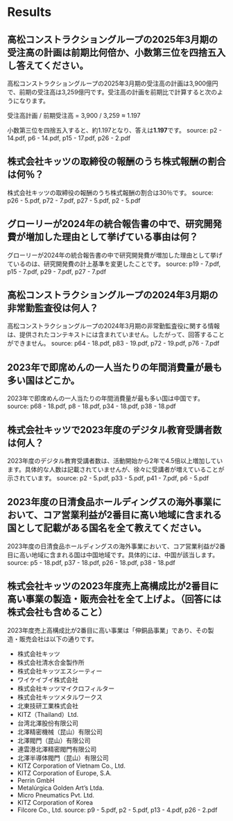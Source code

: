 # Results
## 高松コンストラクショングループの2025年3月期の受注高の計画は前期比何倍か、小数第三位を四捨五入し答えてください。
高松コンストラクショングループの2025年3月期の受注高の計画は3,900億円で、前期の受注高は3,259億円です。受注高の計画を前期比で計算すると次のようになります。

受注高計画 / 前期受注高 = 3,900 / 3,259 ≈ 1.197

小数第三位を四捨五入すると、約1.197となり、答えは**1.197**です。
source: p2 - 14.pdf,  p6 - 14.pdf,  p15 - 17.pdf,  p26 - 2.pdf

## 株式会社キッツの取締役の報酬のうち株式報酬の割合は何％？
株式会社キッツの取締役の報酬のうち株式報酬の割合は30％です。
source: p26 - 5.pdf,  p72 - 7.pdf,  p27 - 5.pdf,  p2 - 5.pdf

## グローリーが2024年の統合報告書の中で、研究開発費が増加した理由として挙げている事由は何？
グローリーが2024年の統合報告書の中で研究開発費が増加した理由として挙げているのは、研究開発費の計上基準を変更したことです。
source: p19 - 7.pdf,  p15 - 7.pdf,  p29 - 7.pdf,  p27 - 7.pdf

## 高松コンストラクショングループの2024年3月期の非常勤監査役は何人？
高松コンストラクショングループの2024年3月期の非常勤監査役に関する情報は、提供されたコンテキストには含まれていません。したがって、回答することができません。
source: p64 - 18.pdf,  p83 - 19.pdf,  p72 - 19.pdf,  p76 - 7.pdf

## 2023年で即席めんの一人当たりの年間消費量が最も多い国はどこか。
2023年で即席めんの一人当たりの年間消費量が最も多い国は中国です。
source: p68 - 18.pdf,  p8 - 18.pdf,  p34 - 18.pdf,  p38 - 18.pdf

## 株式会社キッツで2023年度のデジタル教育受講者数は何人？
2023年度のデジタル教育受講者数は、活動開始から2年で4.5倍以上増加しています。具体的な人数は記載されていませんが、徐々に受講者が増えていることが示されています。
source: p2 - 5.pdf,  p33 - 5.pdf,  p41 - 7.pdf,  p6 - 5.pdf

## 2023年度の日清食品ホールディングスの海外事業において、コア営業利益が2番目に高い地域に含まれる国として記載がある国名を全て教えてください。
2023年度の日清食品ホールディングスの海外事業において、コア営業利益が2番目に高い地域に含まれる国は中国地域です。具体的には、中国が該当します。
source: p5 - 18.pdf,  p37 - 18.pdf,  p26 - 18.pdf,  p38 - 18.pdf

## 株式会社キッツの2023年度売上高構成比が2番目に高い事業の製造・販売会社を全て上げよ。（回答には株式会社も含めること）
2023年度売上高構成比が2番目に高い事業は「伸銅品事業」であり、その製造・販売会社は以下の通りです。

- 株式会社キッツ
- 株式会社清水合金製作所
- 株式会社キッツエスシーティー
- ワイケイブイ株式会社
- 株式会社キッツマイクロフィルター
- 株式会社キッツメタルワークス
- 北東技研工業株式会社
- KITZ（Thailand）Ltd.
- 台湾北澤股份有限公司
- 北澤精密機械（昆山）有限公司
- 北澤閥門（昆山）有限公司
- 連雲港北澤精密閥門有限公司
- 北澤半導体閥門（昆山）有限公司
- KITZ Corporation of Vietnam Co., Ltd.
- KITZ Corporation of Europe, S.A.
- Perrin GmbH
- Metalúrgica Golden Art’s Ltda.
- Micro Pneumatics Pvt. Ltd.
- KITZ Corporation of Korea
- Filcore Co., Ltd.
source: p9 - 5.pdf,  p2 - 5.pdf,  p13 - 4.pdf,  p26 - 2.pdf

